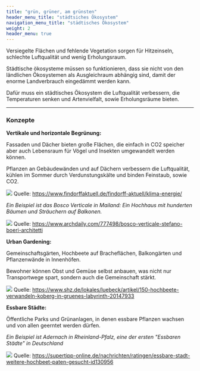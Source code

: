 ```yaml
---
title: "grün, grüner, am grünsten"
header_menu_title: "städtsiches Ökosystem"
navigation_menu_title: "städtisches Ökosystem"
weight: 2
header_menu: true
---
```


Versiegelte Flächen und fehlende Vegetation sorgen für Hitzeinseln, schlechte Luftqualität und wenig Erholungsraum.

Städtische ökosysteme müssen so funktionieren, dass sie nicht von den ländlichen Ökosystemen als Ausgleichraum abhängig sind, damit der enorme Landverbrauch eingedämmt werden kann.

Dafür muss ein städtisches Ökosystem die Luftqualität verbessern, die Temperaturen senken und Artenvielfalt, sowie Erholungsräume bieten.

---

### Konzepte

**Vertikale und horizontale Begrünung:**

Fassaden und Dächer bieten große Flächen, die einfach in CO2 speicher aber auch Lebensraum für Vögel und Insekten umgewandelt werden können.

Pflanzen an Gebäudewänden und auf Dächern verbessern die Luftqualität, kühlen im Sommer durch Verdunstungskälte und binden Feinstaub, sowie CO2.

![](/images/begruente_stadt.jpg)
Quelle: https://www.findorffaktuell.de/findorff-aktuell/klima-energie/

*Ein Beispiel ist das Bosco Verticale in Mailand: Ein Hochhaus mit hunderten Bäumen und Sträuchern auf Balkonen.*

![](/images/bosco_verticale.jpg)
Quelle: https://www.archdaily.com/777498/bosco-verticale-stefano-boeri-architetti

**Urban Gardening:**

Gemeinschaftsgärten, Hochbeete auf Bracheflächen, Balkongärten und Pflanzenwände in Innenhöfen.

Bewohner können Obst und Gemüse selbst anbauen, was nicht nur Transportwege spart, sondern auch die Gemeinschaft stärkt.

![](/images/Hochbeete.jpg)
Quelle: https://www.shz.de/lokales/luebeck/artikel/150-hochbeete-verwandeln-koberg-in-gruenes-labyrinth-20147933


**Essbare Städte:**

Öffentliche Parks und Grünanlagen, in denen essbare Pflanzen wachsen und von allen geerntet werden dürfen.

*Ein Beispiel ist Adernach in Rheinland-Pfalz, eine der ersten "Essbaren Städte" in Deutschland*

![](/images/Hochbeet-essbare-Stadt.jpg)
Quelle: https://supertipp-online.de/nachrichten/ratingen/essbare-stadt-weitere-hochbeet-paten-gesucht-id130956

